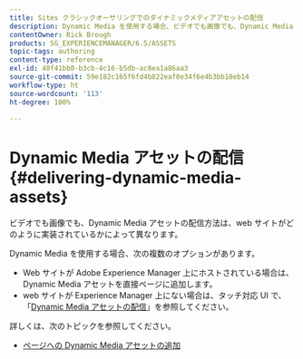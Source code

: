 ```yaml
---
title: Sites クラシックオーサリングでのダイナミックメディアアセットの配信
description: Dynamic Media を使用する場合、ビデオでも画像でも、Dynamic Media アセットを Web サイトに配信するオプションは複数あります。
contentOwner: Rick Brough
products: SG_EXPERIENCEMANAGER/6.5/ASSETS
topic-tags: authoring
content-type: reference
exl-id: 40f41bb0-b3cb-4c16-b5db-ac8ea1a86aa3
source-git-commit: 59e182c165f6fd4b822eaf0e34f6e4b3bb18eb14
workflow-type: ht
source-wordcount: '113'
ht-degree: 100%

---
```


# Dynamic Media アセットの配信 {#delivering-dynamic-media-assets}

ビデオでも画像でも、Dynamic Media アセットの配信方法は、web サイトがどのように実装されているかによって異なります。

Dynamic Media を使用する場合、次の複数のオプションがあります。

* Web サイトが Adobe Experience Manager 上にホストされている場合は、Dynamic Media アセットを直接ページに追加します。
* web サイトが Experience Manager 上にない場合は、タッチ対応 UI で、「[Dynamic Media アセットの配信](/help/assets/delivering-dynamic-media-assets.md)」を参照してください。

詳しくは、次のトピックを参照してください。

* [ページへの Dynamic Media アセットの追加 ](/help/sites-classic-ui-authoring/dynamic-media-assets-adding-to-page.md)
